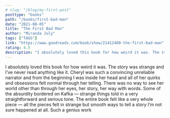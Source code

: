 ```yaml
---
# slug: "/blog/my-first-post"
posttype: "books"
path: "/books/first-bad-man"
date: "2021-08-05"
title: "The First Bad Man"
author: "Miranda July"
tags: ["TAGS"]
link: "https://www.goodreads.com/book/show/21412400-the-first-bad-man"
rating: 4.5
description: "I absolutely loved this book for how weird it was. The story was strange and I’ve never read anything like it."
---
```


I absolutely loved this book for how weird it was. The story was strange and I’ve never read anything like it. Cheryl was such a convincing unreliable narrator and from the beginning I was inside her head and all of her quirks and obsessions felt normal through her telling. There was no way to see her world other than through her eyes, her story, her way with words.  Some of the absurdity bordered on Kafka — strange things told in a very straightforward and serious tone. The entire book felt like a very whole piece — all the pieces felt in strange but smooth ways to tell a story I’m not sure happened at all. Such a genius work